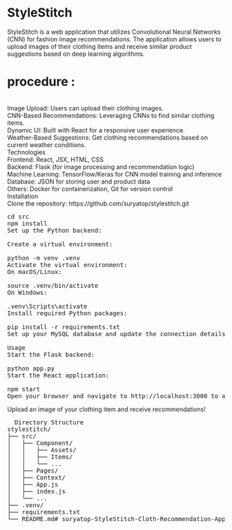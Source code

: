 # StyleStitch
StyleStitch is a web application that utilizes Convolutional Neural Networks (CNN) for fashion image recommendations. The application allows users to upload images of their clothing items and receive similar product suggestions based on deep learning algorithms.
</br>

# procedure : 
</br>
Image Upload: Users can upload their clothing images.</br>
CNN-Based Recommendations: Leveraging CNNs to find similar clothing items.</br>
Dynamic UI: Built with React for a responsive user experience.</br>
Weather-Based Suggestions: Get clothing recommendations based on current weather conditions.</br>
Technologies</br>
Frontend: React, JSX, HTML, CSS</br>
Backend: Flask (for image processing and recommendation logic)</br>
Machine Learning: TensorFlow/Keras for CNN model training and inference</br>
Database: JSON for storing user and product data</br>
Others: Docker for containerization, Git for version control</br>
Installation</br>
Clone the repository: https://github.com/suryatop/stylestitch.git</br>

<pre>
cd src
npm install
Set up the Python backend:

Create a virtual environment:

python -m venv .venv
Activate the virtual environment:
On macOS/Linux:

source .venv/bin/activate
On Windows:

.venv\Scripts\activate
Install required Python packages:

pip install -r requirements.txt
Set up your MySQL database and update the connection details in the backend code.

Usage
Start the Flask backend:

python app.py
Start the React application:

npm start
Open your browser and navigate to http://localhost:3000 to access the application.
</pre>
Upload an image of your clothing item and receive recommendations!

<pre>
  Directory Structure
stylestitch/
├── src/
│   ├── Component/
│   │   ├── Assets/
│   │   ├── Items/
│   │   └── ...
│   ├── Pages/
│   ├── Context/
│   ├── App.js
│   ├── index.js
│   └── ...
├── .venv/
├── requirements.txt
└── README.md# suryatop-StyleStitch-Cloth-Recommendation-Application-
</pre>

